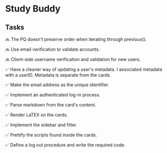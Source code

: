 # Study Buddy

## Tasks

:soon: The PQ doesn't preserve order when iterating through previous().

:soon: Use email verification to validate accounts.

:soon: Client-side username verification and validation for new users.

:white_check_mark: Have a cleaner way of updating a user's metadata. I associated metadata with a userID. Metadata is separate from the cards.

:white_check_mark: Make the email address as the unique identifier.

:white_check_mark: Implement an authenticated log-in process.

:white_check_mark: Parse markdown from the card's content.

:white_check_mark: Render LaTEX on the cards.

:white_check_mark: Implement the sidebar and filter.

:white_check_mark: Prettify the scripts found inside the cards.

:white_check_mark: Define a log out procedure and write the required code.
